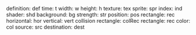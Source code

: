 definition: def
time: t
width: w
height: h
texture: tex
sprite: spr
index: ind
shader: shd
background: bg
strength: str
position: pos
rectangle: rec
horizontal: hor
vertical: vert
collision rectangle: colRec
rectangle: rec
color: col
source: src
destination: dest
